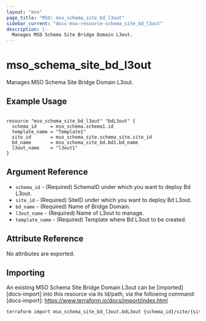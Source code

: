 ```yaml
---
layout: "mso"
page_title: "MSO: mso_schema_site_bd_l3out"
sidebar_current: "docs-mso-resource-schema_site_bd_l3out"
description: |-
  Manages MSO Schema Site Bridge Domain L3out.
---
```


# mso_schema_site_bd_l3out #

Manages MSO Schema Site Bridge Domain L3out.

## Example Usage ##

```hcl

resource "mso_schema_site_bd_l3out" "bdL3out" {
  schema_id     = mso_schema.schema1.id
  template_name = "Template1"
  site_id       = mso_schema_site.schema_site.site_id
  bd_name       = mso_schema_site_bd.bd1.bd_name
  l3out_name    = "l3out1"
}

```

## Argument Reference ##

* `schema_id` - (Required) SchemaID under which you want to deploy Bd L3out.
* `site_id` - (Required) SiteID under which you want to deploy Bd L3out.
* `bd_name` - (Required) Name of Bridge Domain.
* `l3out_name` - (Required) Name of L3out to manage.
* `template_name` - (Required) Template where Bd L3out to be created.

## Attribute Reference ##

No attributes are exported.

## Importing ##

An existing MSO Schema Site Bridge Domain L3out can be [imported][docs-import] into this resource via its Id/path, via the following command: [docs-import]: <https://www.terraform.io/docs/import/index.html>

```bash
terraform import mso_schema_site_bd_l3out.bdL3out {schema_id}/site/{site_id}/bd/{bd_name}/l3out/{l3out_name}
```
